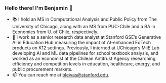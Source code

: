 ### Hello there! I'm Benjamin 👋

* :books: I hold an MS in Computational Analysis and Public Policy from The University of Chicago, along with an MS from PUC-Chile and a BA in Economics from U. of Chile, respectively.
* :briefcase: I work as a senior research data analyst at Stanford GSE’s Generative AI in Education Hub measuring the impact of AI-enhanced EdTech products on K12 settings. Previously, I interned at UChicago’s MiiE Lab developing AI and ML data pipelines for school textbook analysis, and worked as an economist at the Chilean Antitrust Agency researching efficiency and competition levels in education, healthcare, energy, and public procurement markets.
* :mailbox: You can reach me at bleivas@stanford.edu.

<!--
**benjaleivas/benjaleivas** is a ✨ _special_ ✨ repository because its `README.md` (this file) appears on your GitHub profile.

Here are some ideas to get you started:

- 🔭 I’m currently working on ...
- 🌱 I’m currently learning ...
- 👯 I’m looking to collaborate on ...
- 🤔 I’m looking for help with ...
- 💬 Ask me about ...
- 📫 How to reach me: ...
- 😄 Pronouns: ...
- ⚡ Fun fact: ...
-->
